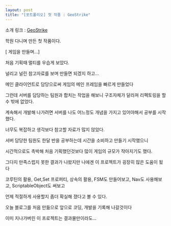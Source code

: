 ```yaml
---
layout: post  
title: "[포트폴리오] 첫 작품 : GeoStrike"
---
```


소개 링크 : [GeoStrike](https://youtu.be/RB4IQlWPibs)

학원 다니며 만든 첫 작품이다.

[ 게임을 만들며…]

처음 기획때 멀티를 우습게 보았다.

널리고 널린 참고자료를 보며 만들면 되겠지 하고…

메인 클라이언트로 담당으로써 게임의 메인 프레임을 빠르게 만들었다

그런데 서버를 담당하는 팀원과 합치는 작업을 해보니 구조자체가 달라져 리펙토링을 할 수 밖에 없었다.

계속해서 개발해 나가려면 서버를 나도 어느정도 개념을 가지고 있어야해서 공부를 시작했다.

너무도 복잡하고 생각보다 참고할 자료가 많지 않았다.

서버 담당한 팀원도 한달 반을 공부하는데 시간을 소비하고 만들기 시작했으니

시간적으로도 촉박해 처음 기획했던것보다 많이 게임의 규모가 작아지기도 했다.

그다지 만족스럽지 못한 결과가 나왔지만 나에겐 이 프로젝트가 굉장히 많은 도움이 됬다

코루틴의 활용, Get,Set 프로퍼티, 상속의 활용, FSM도 만들어보고, Nav도 사용해보고, ScriptableObject도 써보고

언제 적절하게 사용할지 좀더 확실해 졌다고 볼 수 있다.

오늘 블로그를 처음 만듦으로 앞으로 코딩, 개발을 기록해 나갈것이다

이미 지나가버린 이 프로젝트는 결과물만이라도…
